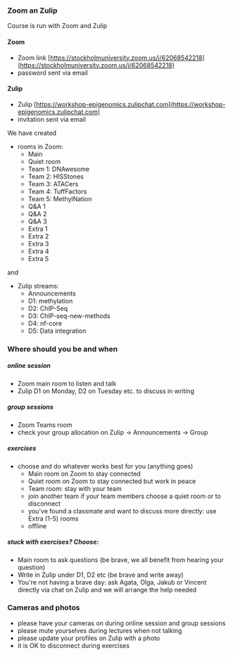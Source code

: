 ### Zoom an Zulip

Course is run with Zoom and Zulip

#### Zoom
- Zoom link [https://stockholmuniversity.zoom.us/j/62068542218](https://stockholmuniversity.zoom.us/j/62068542218)
- password sent via email

#### Zulip
- Zulip [https://workshop-epigenomics.zulipchat.com](https://workshop-epigenomics.zulipchat.com)
- invitation sent via email

We have created
- rooms in Zoom:
  - Main
  - Quiet room
  - Team 1: DNAwesome
  - Team 2: HISStones
  - Team 3: ATACers
  - Team 4: TuffFactors
  - Team 5: MethylNation
  - Q&A 1
  - Q&A 2
  - Q&A 3
  - Extra 1
  - Extra 2
  - Extra 3
  - Extra 4
  - Extra 5

and
- Zulip streams:
  - Announcements
  - D1: methylation
  - D2: ChIP-Seq
  - D3: ChIP-seq-new-methods
  - D4: nf-core
  - D5: Data integration


### Where should you be and when

##### online session
- Zoom main room to listen and talk
- Zulip D1 on Monday, D2 on Tuesday etc. to discuss in writing

##### group sessions
- Zoom Teams room
- check your group allocation on Zulip -> Announcements -> Group

##### exercises
- choose and do whatever works best for you (anything goes)
  - Main room on Zoom to stay connected
  - Quiet room on Zoom to stay connected but work in peace
  - Team room: stay with your team
  - join another team if your team members choose a quiet room or to disconnect
  - you've found a classmate and want to discuss more directly: use Extra (1-5) rooms
  - offline

##### stuck with exercises? Choose:
- Main room to ask questions (be brave, we all benefit from hearing your question)
- Write in Zulip under D1, D2 etc (be brave and write away)
- You're not having a brave day: ask Agata, Olga, Jakub or Vincent directly via chat on Zulip and we will arrange the help needed

### Cameras and photos
- please have your cameras on during online session and group sessions
- please mute yourselves during lectures when not talking
- please update your profiles on Zulip with a photo
- it is OK to disconnect during exercises
